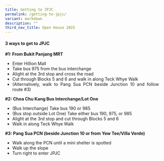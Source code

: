 ```yaml
---
title: Getting to JPJC
permalink: /getting-to-jpjc/
variant: markdown
description: ""
third_nav_title: Open House 2025
---
```

<div align="justify">

	
	
	
	

<h4><b> 3 ways to get to JPJC</b></h4>
	
	
	
	
	
	
	
<p><b>#1: From Bukit Panjang MRT</b></p>
<ul><li>Enter Hillion Mall</li>
<li>Take bus 975 from the bus interchange</li>
<li>	Alight at the 3rd stop and cross the road</li>
<li>Cut through Blocks 5 and 6 and walk in along Teck Whye Walk</li>
	<li>(Alternatively, walk to Pang Sua PCN beside Junction 10 and follow route #3)</li></ul>

<p><b>#2: Choa Chu Kang Bus Interchange/Lot One</b></p>
<ul><li>(Bus Interchange) Take bus 190 or 985</li>
<li>(Bus stop outside Lot One) Take either bus 190, 975, or 985</li>
<li>Alight at the 3rd stop and cut through Blocks 5 and 6</li>
<li>Walk in along Teck Whye Walk</li></ul>

<p><b>#3: Pang Sua PCN (beside Junction 10 or from Yew Tee/Villa Verde)</b></p>
<ul><li>Walk along the PCN until a mini shelter is spotted</li>
<li>Walk up the slope</li>
<li>Turn right to enter JPJC</li></ul>
</div>


<div hidden=""></div>